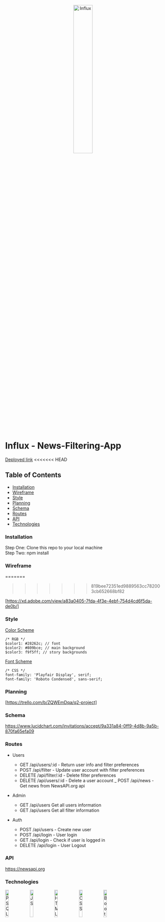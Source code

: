 <p align="center">
<a href="https://influx-news.herokuapp.com/"><img src="public/images/logo.png" target="_blank" title="Influx" alt="Influx" width="35%"></a>
</p>

# Influx - News-Filtering-App

[Deployed link](https://influx-news.herokuapp.com/)
<<<<<<< HEAD

## Table of Contents

- [Installation](#installation)
- [Wireframe](#wireframe)
- [Style](#style)
- [Planning](#planning)
- [Schema](#schema)
- [Routes](#routes)
- [API](#api)
- [Technologies](#technologies)

### Installation

Step One: Clone this repo to your local machine  
Step Two: npm install

### Wireframe
=======
>>>>>>> 819bee72351ed9889563cc782003cb652668bf82

[https://xd.adobe.com/view/a83a0405-7fda-4f3e-4ebf-754d4cd6f5da-de0b/]

### Style

[Color Scheme](https://coolors.co/28262c-809bce-f9f5ff-9fbbcc-7a9cc6)
```
/* RGB */
$color1: #28262c; // font
$color2: #809bce; // main background
$color3: f9f5ff; // story backgrounds
```
[Font Scheme](https://fonts.googleapis.com/css?family=Playfair+Display|Roboto+Condensed)
```
/* CSS */
font-family: 'Playfair Display', serif;
font-family: 'Roboto Condensed', sans-serif;
```

### Planning

[https://trello.com/b/ZQWEmDqa/q2-project]


### Schema

https://www.lucidchart.com/invitations/accept/9a331a84-0ff9-4d8b-9a5b-870fa65efa09

### Routes

- Users
  - GET /api/users/:id - Return user info and filter preferences
  - POST /api/filter - Update user account with filter preferences
  - DELETE /api/filter/:id - Delete filter preferences
  - DELETE /api/users/:id - Delete a user account
  _ POST /api/news - Get news from NewsAPI.org api
  
- Admin
  - GET /api/users Get all users information
  - GET /api/users Get all filter information

- Auth
  - POST /api/users - Create new user
  - POST /api/login - User login
  - GET /api/login - Check if user is logged in
  - DELETE /api/login - User Logout


### API

https://newsapi.org

### Technologies

<a href="https://www.postgresql.org/"><img src="public/images/javascript-original.svg" target="_blank" title="PSQL" alt="PSQL" width="15%"></a>
<a href="https://www.javascript.com/"><img src="public/images/postgresql-original.svg" target="_blank" title="JS" alt="JS" width="15%"></a>
<a href="https://html.com/"><img src="public/images/html5-original.svg" target="_blank" title="HTML" alt="HTML" width="15%"></a>
<a href="https://css-tricks.com/"><img src="public/images/css3-original.svg" target="_blank" title="CSS" alt="CSS" width="15%"></a>
<a href="https://getbootstrap.com/"><img src="public/images/bootstrap-plain.svg" target="_blank" title="Bootstrap" alt="Bootstrap" width="15%"></a>
